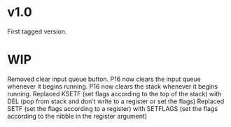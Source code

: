 # v1.0
First tagged version.

# WIP
Removed clear input queue button.
P16 now clears the input queue whenever it begins running.
P16 now clears the stack whenever it begins running.
Replaced KSETF (set flags according to the top of the stack) with DEL (pop from stack and don't write to a register or set the flags)
Replaced SETF (set the flags according to a register) with SETFLAGS (set the flags according to the nibble in the register argument)